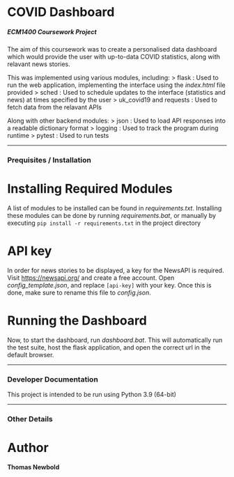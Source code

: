 # COVID Dashboard

##### ECM1400 Coursework Project

The aim of this coursework was to create a personalised data dashboard which would provide the user with up-to-data COVID statistics, along with relavant news stories.

This was implemented using various modules, including:
	> flask : Used to run the web application, implementing the interface using the *index.html* file provided
	> sched : Used to schedule updates to the interface (statistics and news) at times specified by the user
	> uk_covid19 and requests : Used to fetch data from the relavant APIs

Along with other backend modules:
	> json : Used to load API responses into a readable dictionary format
	> logging : Used to track the program during runtime
	> pytest : Used to run tests

---

### Prequisites / Installation

# Installing Required Modules

A list of modules to be installed can be found in *requirements.txt*. Installing these modules can be done by running *requirements.bat*, or manually by executing `pip install -r requirements.txt` in the project directory

# API key

In order for news stories to be displayed, a key for the NewsAPI is required.
Visit https://newsapi.org/ and create a free account. Open *config_template.json*, and replace `[api-key]` with your key. Once this is done, make sure to rename this file to *config.json*.

# Running the Dashboard

Now, to start the dashboard, run *dashboard.bat*. This will automatically run the test suite, host the flask application, and open the correct url in the default browser.

---

### Developer Documentation

This project is intended to be run using Python 3.9 (64-bit)

---

### Other Details

# Author

**Thomas Newbold**